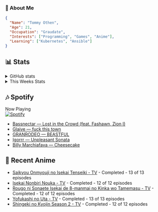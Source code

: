 ### 👋 About Me
```json
{
  "Name": "Tommy Othen",
  "Age": 21,
  "Occupation": "Graudate",
  "Interests": ["Programming", "Games", "Anime"],
  "Learning": ["Kubernetes", "Ansible"]
}
```

## 📊 Stats
<details>
  <summary>GitHub stats</summary>
  <a href="https://github.com/anuraghazra/github-readme-stats">
    <img src="https://github-readme-stats.vercel.app/api?username=tommyothen&show_icons=true&count_private=true&hide=prs,issues">
  </a>
</details>

<details>
  <summary>This Weeks Stats</summary>
  <a href="https://github.com/anuraghazra/github-readme-stats">
    <img src="https://github-readme-stats.vercel.app/api/wakatime?username=tommyothen&cache_seconds=1800&custom_title=Top%20Languages">
  </a>
</details>

## 🎶 Spotify
Now Playing\
[![Spotify](https://novatorem-dasushiasian.vercel.app/api/spotify)](https://open.spotify.com/user/g90805640970)
<!-- LASTFM:START -->
* [Bassnectar — Lost in the Crowd &lpar;feat. Fashawn, Zion I&rpar;](https://www.last.fm/music/Bassnectar/_/Lost+in+the+Crowd+&lpar;feat.+Fashawn,+Zion+I&rpar;)
* [Glaive — fuck this town](https://www.last.fm/music/Glaive/_/fuck+this+town)
* [GRANRODEO — BEASTFUL](https://www.last.fm/music/GRANRODEO/_/BEASTFUL)
* [Igorrr — Unpleasant Sonata](https://www.last.fm/music/Igorrr/_/Unpleasant+Sonata)
* [Billy Marchiafava — Cheesecake](https://www.last.fm/music/Billy+Marchiafava/_/Cheesecake)<!-- LASTFM:END -->

## 🗻 Recent Anime
<!-- ANIME-LIST:START -->
* [Saikyou Onmyouji no Isekai Tenseiki - TV](https://myanimelist.net/anime/50932/Saikyou_Onmyouji_no_Isekai_Tenseiki) - Completed - 13 of 13 episodes
* [Isekai Nonbiri Nouka - TV](https://myanimelist.net/anime/51462/Isekai_Nonbiri_Nouka) - Completed - 12 of 12 episodes
* [Rougo ni Sonaete Isekai de 8-manmai no Kinka wo Tamemasu - TV](https://myanimelist.net/anime/52461/Rougo_ni_Sonaete_Isekai_de_8-manmai_no_Kinka_wo_Tamemasu) - Completed - 12 of 12 episodes
* [Yofukashi no Uta - TV](https://myanimelist.net/anime/50346/Yofukashi_no_Uta) - Completed - 13 of 13 episodes
* [Shingeki no Kyojin Season 2 - TV](https://myanimelist.net/anime/25777/Shingeki_no_Kyojin_Season_2) - Completed - 12 of 12 episodes<!-- ANIME-LIST:END -->
